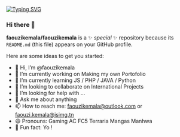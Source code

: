    [![Typing SVG](https://readme-typing-svg.demolab.com?font=Nova+Cut&weight=100&size=30&duration=4000&pause=1000&color=0096FF&background=FFFFFF00&center=true&vCenter=true&multiline=true&width=435&height=100&lines=Faouzi+Kemala;Computer+Scientist)](https://git.io/typing-svg)


### Hi there 👋


**faouzikemala/faouzikemala** is a ✨ _special_ ✨ repository because its `README.md` (this file) appears on your GitHub profile.

Here are some ideas to get you started:
- 👋 Hi, I’m @faouzikemala
- 🔭 I’m currently working on Making my own Portofolio 
- 🌱 I’m currently learning JS / PHP / JAVA / Python 
- 👯 I’m looking to collaborate on International Projects
- 🤔 I’m looking for help with ...
- 💬 Ask me about anything
- 📫 How to reach me: faouzikemala@outlook.com or faouzi.kemala@isimg.tn 
- 😄 Pronouns: Gaming AC FC5 Terraria Mangas Manhwa  
- 👀 Fun fact: Yo !

